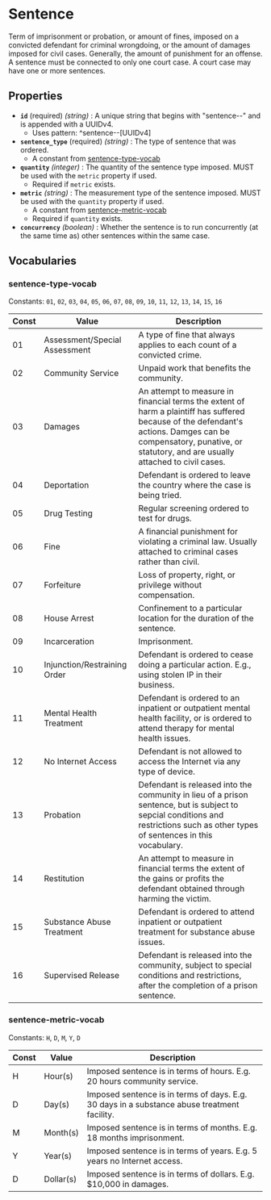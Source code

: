 # Sentence

Term of imprisonment or probation, or amount of fines, imposed on a convicted defendant for criminal wrongdoing, or the amount of damages imposed for civil cases. Generally, the amount of punishment for an offense. A sentence must be connected to only one court case. A court case may have one or more sentences.

## Properties

- **`id`** (required) *(string)* : A unique string that begins with "sentence--" and is appended with a UUIDv4.
  - Uses pattern: ^sentence--[UUIDv4]
- **`sentence_type`** (required) *(string)* : The type of sentence that was ordered.
	- A constant from [sentence-type-vocab](#sentence-type-vocab)
- **`quantity`** *(integer)* : The quantity of the sentence type imposed. MUST be used with the `metric` property if used.
  - Required if `metric` exists.
- **`metric`** *(string)* : The measurement type of the sentence imposed. MUST be used with the `quantity` property if used.
	- A constant from [sentence-metric-vocab](#sentence-metric-vocab)
  - Required if `quantity` exists.
- **`concurrency`** *(boolean)* : Whether the sentence is to run concurrently (at the same time as) other sentences within the same case.

## Vocabularies

### sentence-type-vocab

Constants: `01`, `02`, `03`, `04`, `05`, `06`, `07`, `08`, `09`, `10`, `11`, `12`, `13`, `14`, `15`, `16`

| Const | Value | Description |
| --- | --- | --- |
| 01 | Assessment/Special Assessment | A type of fine that always applies to each count of a convicted crime.|
| 02 | Community Service | Unpaid work that benefits the community.|
| 03 | Damages | An attempt to measure in financial terms the extent of harm a plaintiff has suffered because of the defendant's actions. Damges can be compensatory, punative, or statutory, and are usually attached to civil cases.|
| 04 | Deportation | Defendant is ordered to leave the country where the case is being tried.|
| 05 | Drug Testing | Regular screening ordered to test for drugs.|
| 06 | Fine | A financial punishment for violating a criminal law. Usually attached to criminal cases rather than civil.|
| 07 | Forfeiture | Loss of property, right, or privilege without compensation.|
| 08 | House Arrest | Confinement to a particular location for the duration of the sentence.|
| 09 | Incarceration | Imprisonment.|
| 10 | Injunction/Restraining Order | Defendant is ordered to cease doing a particular action. E.g., using stolen IP in their business.|
| 11 | Mental Health Treatment | Defendant is ordered to an inpatient or outpatient mental health facility, or is ordered to attend therapy for mental health issues.|
| 12 | No Internet Access | Defendant is not allowed to access the Internet via any type of device.|
| 13 | Probation | Defendant is released into the community in lieu of a prison sentence, but is subject to sepcial conditions and restrictions such as other types of sentences in this vocabulary.|
| 14 | Restitution | An attempt to measure in financial terms the extent of the gains or profits the defendant obtained through harming the victim.|
| 15 | Substance Abuse Treatment | Defendant is ordered to attend inpatient or outpatient treatment for substance abuse issues.|
| 16 | Supervised Release | Defendant is released into the community, subject to special conditions and restrictions, after the completion of a prison sentence.|

### sentence-metric-vocab

Constants: `H`, `D`, `M`, `Y`, `D`

| Const | Value | Description |
| --- | --- | --- |
| H | Hour(s) | Imposed sentence is in terms of hours. E.g. 20 hours community service.|
| D | Day(s) | Imposed sentence is in terms of days. E.g. 30 days in a substance abuse treatment facility.|
| M | Month(s) | Imposed sentence is in terms of months. E.g. 18 months imprisonment.|
| Y | Year(s) | Imposed sentence is in terms of years. E.g. 5 years no Internet access.|
| D | Dollar(s) | Imposed sentence is in terms of dollars. E.g. $10,000 in damages.|
